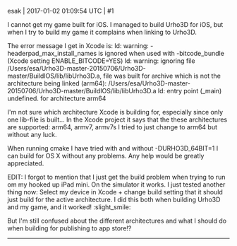 esak | 2017-01-02 01:09:54 UTC | #1

I cannot get my game built for iOS.
I managed to build Urho3D for iOS, but when I try to build my game it complains when linking to Urho3D.

The error message I get in Xcode is:
ld: warning: -headerpad_max_install_names is ignored when used with -bitcode_bundle (Xcode setting ENABLE_BITCODE=YES)
ld: warning: ignoring file /Users/esa/Urho3D-master-20150706/Urho3D-master/BuildIOS/lib/libUrho3D.a, file was built for archive which is not the architecture being linked (arm64): /Users/esa/Urho3D-master-20150706/Urho3D-master/BuildIOS/lib/libUrho3D.a
ld: entry point (_main) undefined. for architecture arm64

I'm not sure which architecture Xcode is building for, especially since only one lib-file is built...
In the Xcode project it says that the these architectures are supported: arm64, armv7, armv7s
I tried to just change to arm64 but without any luck.

When running cmake I have tried with and without -DURHO3D_64BIT=1
I can build for OS X without any problems.
Any help would be greatly appreciated.

EDIT:
I forgot to mention that I just get the build problem when trying to run om my hooked up iPad mini. On the simulator it works.
I just tested another thing now:
Select my device in Xcode + change build setting that it should just build for the active architecture.
I did this both when building Urho3D and my game, and it worked!  :slight_smile: 

But I'm still confused about the different architectures and what I should do when building for publishing to app store!?

-------------------------

